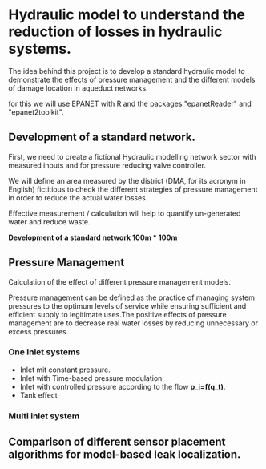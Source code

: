 # Hydraulic model to understand the reduction of losses in hydraulic systems. 

The idea behind this project is to develop a standard hydraulic model to demonstrate the effects of pressure management and the different models of damage location in aqueduct networks.

for this we will use EPANET with R and the packages "epanetReader" and "epanet2toolkit".

## Development of a standard network.

First, we need to create a fictional Hydraulic modelling network sector with measured inputs and for pressure reducing valve controller.

We will define an area measured by the district (DMA, for its acronym in English) fictitious to check the different strategies of pressure management in order to reduce the actual water losses.

Effective measurement / calculation will help to quantify un-generated water and reduce waste.

**Development of a standard network 100m * 100m** 

## Pressure Management

Calculation of the effect of different pressure management models.

Pressure management can be defined as the practice of managing system pressures to the optimum levels of service while ensuring sufficient and efficient supply to legitimate uses.The positive effects of pressure management are to decrease real water losses by reducing unnecessary or excess pressures.

### One Inlet systems

 - Inlet mit constant pressure.
 - Inlet with Time-based pressure modulation
 - Inlet with controlled pressure according to the flow __p_i=f(q_t)__.
 - Tank effect

### Multi inlet system


## Comparison of different sensor placement algorithms for model-based leak localization.


 

